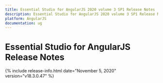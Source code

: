 ```yaml
---
title: Essential Studio for AngularJS 2020 volume 3 SP1 Release Notes  
description: Essential Studio for AngularJS 2020 volume 3 SP1 Release Notes  
platform: AngularJS
documentation: ug
---
```


# Essential Studio for AngularJS  Release Notes  

{% include release-info.html date="November 5, 2020"  version="v18.3.0.47" %} 







